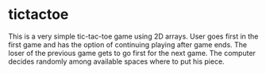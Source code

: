 # tictactoe
This is a very simple tic-tac-toe game using 2D arrays.
 User goes first in the first game and has the option of continuing playing
 after game ends. The loser of the previous game gets to go first for the next 
 game. The computer decides randomly among available spaces where to put his 
 piece.
